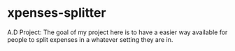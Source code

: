 # xpenses-splitter
A.D Project: The goal of my project here is to have a easier way available for people to split expenses in a whatever setting they are in. 